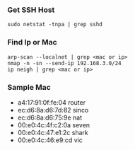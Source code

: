 ### Get SSH Host
```
sudo netstat -tnpa | grep sshd
```

### Find Ip or Mac
```
arp-scan --localnet | grep <mac or ip>
nmap -n -sn --send-ip 192.168.3.0/24
ip neigh | grep <mac or ip>
```

### Sample Mac
* a4:17:91:0f:fe:04 router
* ec:d6:8a:d6:7d:82 sinco
* ec:d6:8a:d6:75:9e nat
* 00:e0:4c:4f:c2:0a seven
* 00:e0:4c:47:e1:2c shark
* 00:e0:4c:46:e9:cd vic
